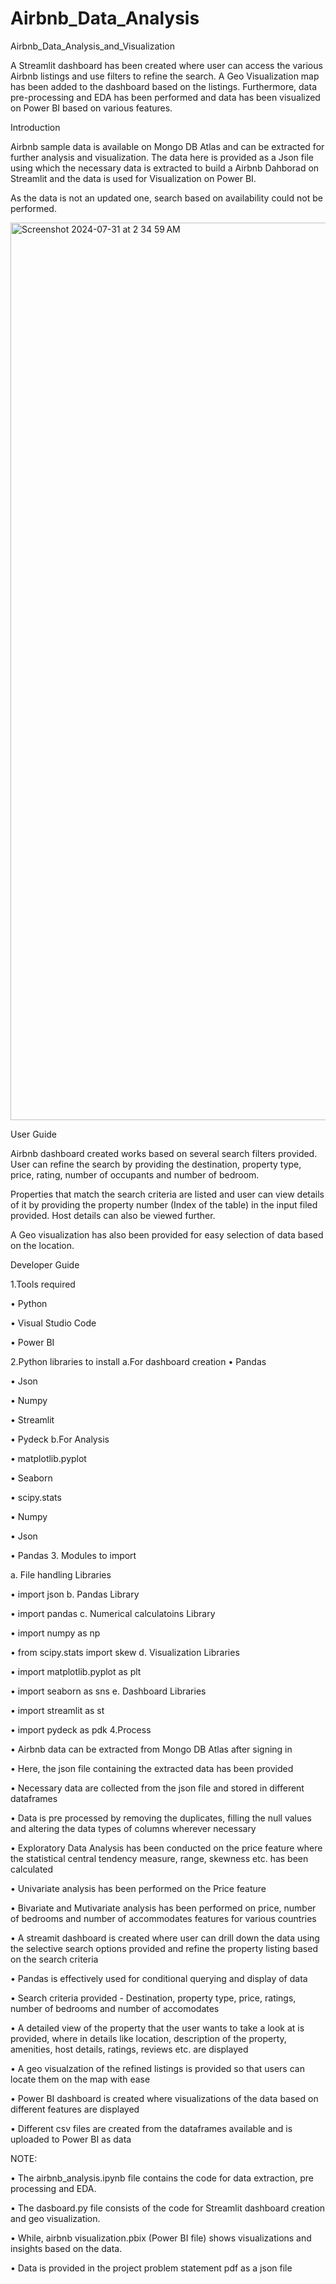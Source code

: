# Airbnb_Data_Analysis
Airbnb_Data_Analysis_and_Visualization


A Streamlit dashboard has been created where user can access the various Airbnb listings and use filters to refine the search. A Geo Visualization map has been added to the dashboard based on the listings. Furthermore, data pre-processing and EDA has been performed and data has been visualized on Power BI based on various features.

Introduction

Airbnb sample data is available on Mongo DB Atlas and can be extracted for further analysis and visualization. The data here is provided as a Json file using which the necessary data is extracted to build a Airbnb Dahborad on Streamlit and the data is used for Visualization on Power BI.

As the data is not an updated one, search based on availability could not be performed.

<img width="1436" alt="Screenshot 2024-07-31 at 2 34 59 AM" src="https://github.com/user-attachments/assets/38a140ab-5818-4da7-bc96-929cf39a26f7">


User Guide

Airbnb dashboard created works based on several search filters provided. User can refine the search by providing the destination, property type, price, rating, number of occupants and number of bedroom.

Properties that match the search criteria are listed and user can view details of it by providing the property number (Index of the table) in the input filed provided. Host details can also be viewed further.

A Geo visualization has also been provided for easy selection of data based on the location.

Developer Guide

1.Tools required

• Python

• Visual Studio Code

• Power BI

2.Python libraries to install a.For dashboard creation • Pandas

• Json

• Numpy

• Streamlit

•  Pydeck
b.For Analysis

• matplotlib.pyplot

• Seaborn

• scipy.stats

• Numpy

• Json

• Pandas
3. Modules to import

a. File handling Libraries

• import json
b. Pandas Library

• import pandas
c. Numerical calculatoins Library

• import numpy as np

• from scipy.stats import skew
d. Visualization Libraries

• import matplotlib.pyplot as plt

• import seaborn as sns
e. Dashboard Libraries

• import streamlit as st

• import pydeck as pdk
4.Process

• Airbnb data can be extracted from Mongo DB Atlas after signing in

• Here, the json file containing the extracted data has been provided

• Necessary data are collected from the json file and stored in different dataframes

• Data is pre processed by removing the duplicates, filling the null values and altering the data types of columns wherever necessary

• Exploratory Data Analysis has been conducted on the price feature where the statistical central tendency measure, range, skewness etc. has been calculated

• Univariate analysis has been performed on the Price feature

• Bivariate and Mutivariate analysis has been performed on price, number of bedrooms and number of accommodates features for various countries

• A streamit dashboard is created where user can drill down the data using the selective search options provided and refine the property listing based on the search criteria

• Pandas is effectively used for conditional querying and display of data

• Search criteria provided - Destination, property type, price, ratings, number of bedrooms and number of accomodates

• A detailed view of the property that the user wants to take a look at is provided, where in details like location, description of the property, amenities, host details, ratings, reviews etc. are displayed

• A geo visualzation of the refined listings is provided so that users can locate them on the map with ease

• Power BI dashboard is created where visualizations of the data based on different features are displayed

• Different csv files are created from the dataframes available and is uploaded to Power BI as data

NOTE:

• The airbnb_analysis.ipynb file contains the code for data extraction, pre processing and EDA.

• The dasboard.py file consists of the code for Streamlit dashboard creation and geo visualization.

• While, airbnb visualization.pbix (Power BI file) shows visualizations and insights based on the data.

• Data is provided in the project problem statement pdf as a json file
